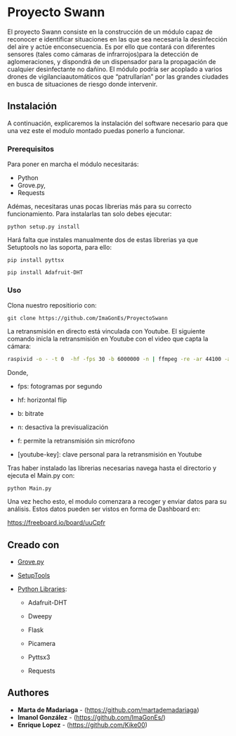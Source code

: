 # Proyecto Swann
El proyecto Swann consiste en la construcción de un módulo capaz de reconocer e identificar situaciones en las que sea necesaria la desinfección del aire y actúe enconsecuencia. Es por ello que contará con diferentes sensores (tales como cámaras de infrarrojos)para la detección de aglomeraciones, y dispondrá de un dispensador para la propagación de cualquier desinfectante no dañino. El módulo podría ser acoplado a varios drones de vigilanciaautomáticos que “patrullarían” por las grandes ciudades en busca de situaciones de riesgo donde intervenir.


## Instalación

A continuación, explicaremos la instalación del software necesario para que una vez este el modulo montado puedas ponerlo a funcionar. 


### Prerequisitos

Para poner en marcha el módulo necesitarás:
   -   Python
   -   Grove.py,
   -   Requests

   
Adémas, necesitaras unas pocas librerias más para su correcto funcionamiento. Para instalarlas tan solo debes ejecutar:
```
python setup.py install
```

Hará falta que instales manualmente dos de estas librerias ya que Setuptools no las soporta, para ello:
```
pip install pyttsx
```
```
pip install Adafruit-DHT
```


### Uso
Clona nuestro repositiorio con:
```
git clone https://github.com/ImaGonEs/ProyectoSwann
```
La retransmisión en directo está vinculada con Youtube.
El siguiente comando inicla la retransmisión en Youtube con el video que capta la cámara: 

```bash
raspivid -o - -t 0  -hf -fps 30 -b 6000000 -n | ffmpeg -re -ar 44100 -ac 2 -acodec pcm_s16le -f s16le -ac 2 -i /dev/zero -f h264 -i - -vcodec copy -acodec aac -ab 128k -g 50 -strict experimental -f flv [youtube-key]
```
Donde, 

- fps: fotogramas por segundo

- hf: horizontal flip

- b: bitrate

- n: desactiva la previsualización

- f: permite la retransmisión sin micrófono

- [youtube-key]: clave personal para la retransmisión en Youtube

Tras haber instalado las librerias necesarias navega hasta el directorio y ejecuta el Main.py con:
```
python Main.py
```

Una vez hecho esto, el modulo comenzara a recoger y enviar datos para su análisis. Estos datos pueden ser vistos en forma de Dashboard en:

https://freeboard.io/board/uuCpfr



## Creado con
* [Grove.py](https://github.com/Seeed-Studio/grove.py) 
* [SetupTools](https://setuptools.readthedocs.io/en/latest/)
* [Python Libraries](https://pypi.org/):
   
   -   Adafruit-DHT
   
   -   Dweepy
   
   -   Flask
   
   -   Picamera
   
   -   Pyttsx3
   
   -   Requests

## Authores

* **Marta de Madariaga** - (https://github.com/martademadariaga)
* **Imanol González** - (https://github.com/ImaGonEs/)
* **Enrique Lopez** - (https://github.com/Kike00)

